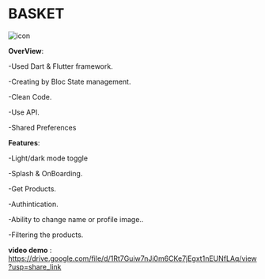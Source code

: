 # BASKET


![icon](https://user-images.githubusercontent.com/93411570/235320135-2a16855e-34a5-4576-a003-b13e6118a1a0.png)


**OverView**:


-Used Dart & Flutter framework.


-Creating by Bloc State management.


-Clean Code.


-Use API.


-Shared Preferences


**Features**:


-Light/dark mode toggle


-Splash & OnBoarding.


-Get Products.


-Authintication.


-Ability to change name or profile image..


-Filtering the products.

**video demo** :
https://drive.google.com/file/d/1Rt7Guiw7nJi0m6CKe7jEgxt1nEUNfLAq/view?usp=share_link
